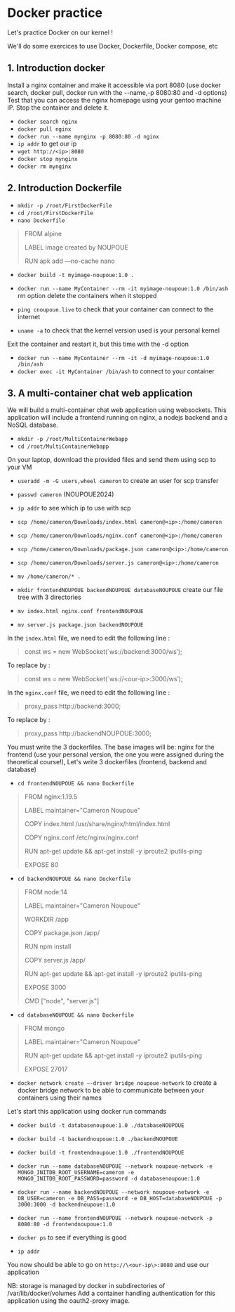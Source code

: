 # Docker practice 

Let's practice Docker on our kernel !

We'll do some exercices to use Docker, Dockerfile, Docker compose, etc

## 1. Introduction docker

Install a nginx container and make it accessible via port 8080 (use docker search, docker pull, docker run with the --name,-p 8080:80 and -d options)
Test that you can access the nginx homepage using your gentoo machine IP. Stop the container and delete it.

*  `docker search nginx`
*  `docker pull nginx`
*  `docker run --name mynginx -p 8080:80 -d nginx`
*  `ip addr` to get our ip
*  `wget http://<ip>:8080`
*  `docker stop mynginx`
*  `docker rm mynginx`

## 2. Introduction Dockerfile

* `mkdir -p /root/FirstDockerFile`
* `cd /root/FirstDockerFile`
* `nano Dockerfile`

>FROM alpine
>
>LABEL image created by NOUPOUE
>
>RUN apk add —no-cache nano

* `docker build -t myimage-noupoue:1.0 .`
* `docker run --name MyContainer --rm -it myimage-noupoue:1.0 /bin/ash` rm option delete the containers when it stopped

* `ping cnoupoue.live` to check that your container can connect to the internet
* `uname -a` to check that the kernel version used is your personal kernel
  
Exit the container and restart it, but this time with the -d option

* `docker run --name MyContainer --rm -it -d myimage-noupoue:1.0 /bin/ash`
* `docker exec -it MyContainer /bin/ash` to connect to your container

## 3. A multi-container chat web application

We will build a multi-container chat web application using websockets. 
This application will include a frontend running on nginx, a nodejs backend and a NoSQL database.

* `mkdir -p /root/MultiContainerWebapp`
* `cd /root/MultiContainerWebapp`

On your laptop, download the provided files and send them using scp to your VM
* `useradd -m -G users,wheel cameron` to create an user for scp transfer
* `passwd cameron` (NOUPOUE2024)
* `ip addr` to see which ip to use with scp
* `scp /home/cameron/Downloads/index.html cameron@<ip>:/home/cameron`
* `scp /home/cameron/Downloads/nginx.conf cameron@<ip>:/home/cameron`
* `scp /home/cameron/Downloads/package.json cameron@<ip>:/home/cameron`
* `scp /home/cameron/Downloads/server.js cameron@<ip>:/home/cameron`
* `mv /home/cameron/* .`

* `mkdir frontendNOUPOUE backendNOUPOUE databaseNOUPOUE` create our file tree with 3 directories
* `mv index.html nginx.conf frontendNOUPOUE`
* `mv server.js package.json backendNOUPOUE`

In the `index.html` file, we need to edit the following line : 
> const ws = new WebSocket(´ws://backend:3000/ws’);

To replace by : 
> const ws = new WebSocket(´ws://\<our-ip\>:3000/ws’);


In the `nginx.conf` file, we need to edit the following line : 
> proxy_pass http://backend:3000;

To replace by : 
> proxy_pass http://backendNOUPOUE:3000;

You must write the 3 dockerfiles. The base images will be: nginx for the frontend (use
your personal version, the one you were assigned during the theoretical course!), 
Let's write 3 dockerfiles (frontend, backend and database)

* `cd frontendNOUPOUE && nano Dockerfile`

> FROM nginx:1.19.5
> 
> LABEL maintainer="Cameron Noupoue"
> 
> COPY index.html /usr/share/nginx/html/index.html
> 
> COPY nginx.conf /etc/nginx/nginx.conf
> 
> RUN apt-get update && apt-get install -y iproute2 iputils-ping
>
> EXPOSE 80

* `cd backendNOUPOUE && nano Dockerfile`

> FROM node:14
>
> LABEL maintainer="Cameron Noupoue"
>
> WORKDIR /app
>
> COPY package.json /app/
>
> RUN npm install
>
> COPY server.js /app/
>
> RUN apt-get update && apt-get install -y iproute2 iputils-ping
>
> EXPOSE 3000
>
> CMD ["node", "server.js"]

* `cd databaseNOUPOUE && nano Dockerfile`

> FROM mongo
>
> LABEL maintainer="Cameron Noupoue"
> 
> RUN apt-get update && apt-get install -y iproute2 iputils-ping
>
> EXPOSE 27017

* `docker network create —-driver bridge noupoue-network` to create a docker bridge network to be able to communicate between your
containers using their names

Let's start this application using docker run commands

* `docker build -t databasenoupoue:1.0 ./databaseNOUPOUE`
* `docker build -t backendnoupoue:1.0 ./backendNOUPOUE`
* `docker build -t frontendnoupoue:1.0 ./frontendNOUPOUE`

* `docker run --name databaseNOUPOUE --network noupoue-network -e MONGO_INITDB_ROOT_USERNAME=cameron -e MONGO_INITDB_ROOT_PASSWORD=password -d databasenoupoue:1.0`
* `docker run --name backendNOUPOUE --network noupoue-network -e DB_USER=cameron -e DB_PASS=password -e DB_HOST=databaseNOUPOUE -p 3000:3000 -d backendnoupoue:1.0`
* `docker run --name frontendNOUPOUE --network noupoue-network -p 8080:80 -d frontendnoupoue:1.0`

* `docker ps` to see if everything is good
* `ip addr`

You now should be able to go on `http://\<our-ip\>:8080` and use our application

NB: storage is managed by docker in subdirectories of /var/lib/docker/volumes
Add a container handling authentication for this application using the oauth2-proxy image.

